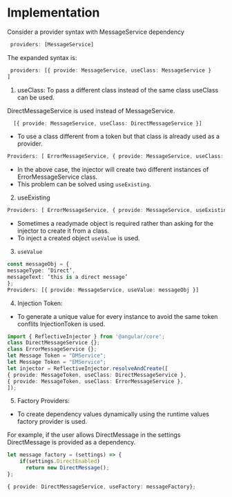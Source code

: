 # Implementation

Consider a provider syntax with MessageService dependency

```ts
 providers: [MessageService]
```

The expanded syntax is:

```ts
 providers: [{ provide: MessageService, useClass: MessageService }
]
```

1. useClass: To pass a different class instead of the same class useClass can be used.

DirectMessageService is used instead of MessageService.

```ts
  [{ provide: MessageService, useClass: DirectMessageService }]
```

- To use a class different from a token but that class is already used as a provider.

```ts
Providers: [ ErrorMessageService, { provide: MessageService, useClass: ErrorMessageService}]
```
- In the above case, the injector will create two different instances of ErrorMessageService class.
- This problem can be solved using `useExisting`.

2. useExisting

```ts
Providers: [ ErrorMessageService, { provide: MessageService, useExisting: ErrorMessageService}]
```

- Sometimes a readymade object is required rather than asking for the injector to create it from a class.
- To inject a created object `useValue` is used.

3. `useValue`

```ts
const messageObj = {
messageType: ‘Direct’,
messageText: ‘this is a direct message’
};
Providers: [{ provide: MessageService, useValue: messageObj }]
```

4. Injection Token:

- To generate a unique value for every instance to avoid the same token conflits InjectionToken is used.

```ts
import { ReflectiveInjector } from '@angular/core';
class DirectMessageService {};
class ErrorMessageService {};
let Message Token = "DMService";
let Message Token = "EMService";
let injector = ReflectiveInjector.resolveAndCreate([
{ provide: MessageToken, useClass: DirectMessageService },
{ provide: MessageToken, useClass: ErrorMessageService },
]);
```

5. Factory Providers:

- To create dependency values dynamically using the runtime values factory provider is used.

For example, if the user allows DirectMessage in the settings DirectMessage is provided as a dependency.

```ts
let message factory = (settings) => {
    if(settings.DirectEnabled)
      return new DirectMessage();
};
```

```ts
{ provide: DirectMessageService, useFactory: messageFactory};
```


